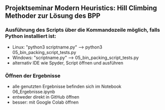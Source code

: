 ## Projektseminar Modern Heuristics: Hill Climbing Methoder zur Lösung des BPP

### Ausführung des Scripts über die Kommandozeile möglich, falls Python installiert ist:
- Linux: "python3 scriptname.py" --> python3 05_bin_packing_script_tests.py
- Windows: "scriptname.py" --> 05_bin_packing_script_tests.py
- alternativ IDE wie Spyder, Script öffnen und ausführen

### Öffnen der Ergebnisse
- alle genutzten Ergebnisse befinden sich im Notebook 06_Ergebnisse.ipynb
- entweder direkt in GitHub öffnen
- besser: mit Google Colab öffnen
